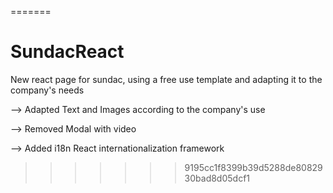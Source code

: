 =======
# SundacReact
New react page for sundac, using a free use template and adapting it to the company's needs

--> Adapted Text and Images according to the company's use 

--> Removed Modal with video

--> Added i18n React internationalization framework
>>>>>>> 9195cc1f8399b39d5288de8082930bad8d05dcf1
